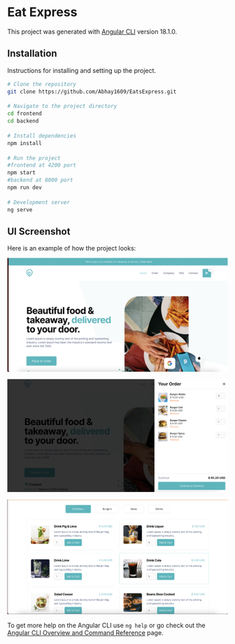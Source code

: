 # Eat Express

This project was generated with [Angular CLI](https://github.com/angular/angular-cli) version 18.1.0.


## Installation

Instructions for installing and setting up the project.

```bash
# Clone the repository
git clone https://github.com/Abhay1609/EatsExpress.git

# Navigate to the project directory
cd frontend
cd backend

# Install dependencies
npm install

# Run the project
#frontend at 4200 port
npm start 
#backend at 8000 port
npm run dev

# Development server
ng serve
```



## UI Screenshot
Here is an example of how the project looks:


![Home Page](https://github.com/Abhay1609/EatsExpress/blob/main/frontend/public/Screenshot%202024-07-29%20at%2011.33.13%20AM.png)

![Cart Item](https://github.com/Abhay1609/EatsExpress/blob/main/frontend/public/Screenshot%202024-07-29%20at%2011.33.53%20AM.png)

![Items](https://github.com/Abhay1609/EatsExpress/blob/main/frontend/public/Screenshot%202024-07-29%20at%2011.34.57%20AM.png)






To get more help on the Angular CLI use `ng help` or go check out the [Angular CLI Overview and Command Reference](https://angular.dev/tools/cli) page.
